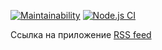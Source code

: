 [![Maintainability](https://api.codeclimate.com/v1/badges/a12f8fae04f68edb013f/maintainability)](https://codeclimate.com/github/Evgenymir/frontend-project-lvl3/maintainability)
[![Node.js CI](https://github.com/Evgenymir/frontend-project-lvl3/workflows/Node.js%20CI/badge.svg)](https://github.com/Evgenymir/frontend-project-lvl3/actions)

Ссылка на приложение [RSS feed](https://frontend-project-lvl3-h112y1tj6.now.sh/)